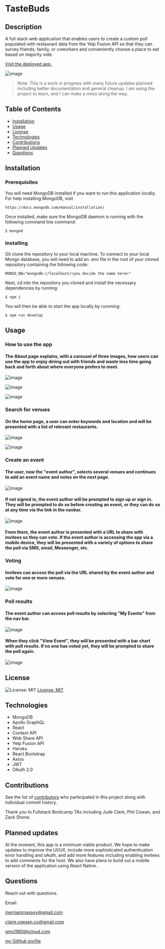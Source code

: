 # TasteBuds

## Description

A full stack web application that enables users to create a custom poll populated with restaurant data from the Yelp Fusion API so that they can survey friends, family, or coworkers and conveniently choose a place to eat based on majority vote.

[Visit the deployed app.](https://whereyouwannaeat.herokuapp.com/)

![image](https://user-images.githubusercontent.com/77468612/135192209-453f1ad1-a1e9-4245-b9c7-a9f7ebb0cfa6.png)

> Note: This is a work in progress with many future updates planned including better documentation and general cleanup. I am using the project to learn, and I can make a mess along the way.

## Table of Contents

- [Installation](#installation)
- [Usage](#usage)
- [License](#license)
- [Technologies](#technologies)
- [Contributions](#contributions)
- [Planned Updates](#plannedupdates)
- [Questions](#questions)

## Installation

### Prerequisites

You will need MongoDB installed if you want to run this application locally. For help installing MongoDB, visit
````
https://docs.mongodb.com/manual/installation/
````
Once installed, make sure the MongoDB daemon is running with the following command line command:
````
$ mongod
````

### Installing

Git clone the repository to your local machine. To connect to your local Mongo database, you will need to add an .env file in the root of your cloned repository containing the following code:
````
MONGO_DB="mongodb://localhost/<you decide the name here>"
````

Next, cd into the repository you cloned and install the necessary dependencies by running:
````
$ npm i
````

You will then be able to start the app locally by runnning:
````
$ npm run develop
````

## Usage

### How to use the app

#### The About page explains, with a carousel of three images, how users can use the app to enjoy dining out with friends and waste less time going back and forth   about where everyone prefers to meet.

![image](https://user-images.githubusercontent.com/77468612/135192080-74fc8a18-951a-4126-b150-af67d9d76955.png)

![image](https://user-images.githubusercontent.com/77468612/135192084-6ce07771-9977-4111-b0d9-bb24f15b8282.png)

![image](https://user-images.githubusercontent.com/77468612/135192105-a560772a-63b3-454e-b9b1-9a55462db861.png)

### Search for venues

#### On the home page, a user can enter keywords and location and will be presented with a list of relevant restaurants.

![image](https://user-images.githubusercontent.com/77468612/135192131-1ac53c44-fca9-4013-a01f-d6755162b7f1.png)

![image](https://user-images.githubusercontent.com/77468612/135192176-e254a4f0-f00a-4e83-a3f9-7314cb40d378.png)

### Create an event

#### The user, now the "event author", selects several venues and continues to add an event name and notes on the next page. 

![image](https://user-images.githubusercontent.com/77468612/135192189-c4dd7bef-60cb-4901-91ff-6d75814d23f8.png)

#### If not signed in, the event author will be prompted to sign up or sign in. They will be prompted to do so before creating an event, or they can do so at any time via the link in the navbar.

![image](https://user-images.githubusercontent.com/77468612/135192159-e83b1609-2e77-478c-8111-e068891e9b5e.png)

#### From there, the event author is presented with a URL to share with invitees so they can vote. If the event author is accessing the app via a mobile device, they will be presented with a variety of options to share the poll via SMS, email, Messenger, etc.

### Voting

#### Invitees can access the poll via the URL shared by the event author and vote for one or more venues.

![image](https://user-images.githubusercontent.com/77468612/135193923-5f069974-98d1-4874-bbfa-a9df9ecf66d8.png)

### Poll results

#### The event author can access poll results by selecting "My Events" from the nav bar. 

![image](https://user-images.githubusercontent.com/77468612/135192378-6c45ebc7-8faf-4b8f-b919-0ad26f715600.png)

#### When they click "View Event", they will be presented with a bar chart with poll results. If no one has voted yet, they will be prompted to share the poll again.

![image](https://user-images.githubusercontent.com/77468612/135192209-453f1ad1-a1e9-4245-b9c7-a9f7ebb0cfa6.png)

## License

![License: MIT](https://img.shields.io/badge/License-MIT-yellow.svg)
[License: MIT](https://opensource.org/licenses/MIT)

## Technologies

- MongoDB
- Apollo GraphQL
- React
- Context API
- Web Share API
- Yelp Fusion API
- Heroku
- React Bootstrap
- Axios
- JWT
- OAuth 2.0

## Contributions

See the list of [contributors](https://github.com/merriammassey/tastebuds/graphs/contributors) who participated in this project along with individual commit history.

Thank you to Fullstack Bootcamp TAs including Jude Clark, Phil Cowan, and Zack Shone.

## Planned updates

At the moment, this app is a minimum viable product. We hope to make updates to improve the UI/UX, include more sophisticated authentication error handling and oAuth, and add more features including enabling invitees to add comments for the host. We also have plans to build out a mobile version of the application using React Native.

## Questions

Reach out with questions.

Email:

merriammassey@gmail.com

claire.ogesen.co@gmail.com

gms1980@icloud.com

[my GitHub profile](https://github.com/merriammassey)
